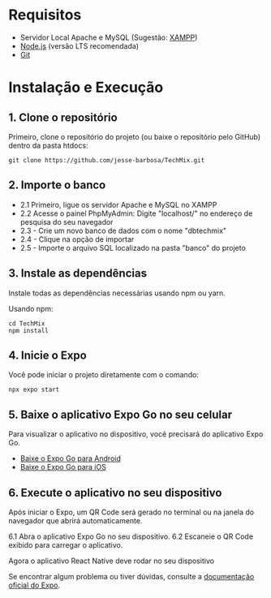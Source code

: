 # Requisitos  

- Servidor Local Apache e MySQL (Sugestão: [XAMPP](https://www.apachefriends.org/pt_br/download.html))
- [Node.js](https://nodejs.org/en/download) (versão LTS recomendada)
- [Git](https://git-scm.com/downloads)

# Instalação e Execução

## 1. Clone o repositório
Primeiro, clone o repositório do projeto (ou baixe o repositório pelo GitHub) dentro da pasta htdocs:

    git clone https://github.com/jesse-barbosa/TechMix.git

## 2. Importe o banco

- 2.1 Primeiro, ligue os servidor Apache e MySQL no XAMPP
- 2.2 Acesse o painel PhpMyAdmin: Digite "localhost/" no endereço de pesquisa do seu navegador
- 2.3 - Crie um novo banco de dados com o nome "dbtechmix"
- 2.4 - Clique na opção de importar
- 2.5 - Importe o arquivo SQL localizado na pasta "banco" do projeto

## 3. Instale as dependências  
Instale todas as dependências necessárias usando npm ou yarn.

Usando npm:

    cd TechMix
    npm install

## 4. Inicie o Expo  
Você pode iniciar o projeto diretamente com o comando:  

    npx expo start

## 5. Baixe o aplicativo Expo Go no seu celular  
Para visualizar o aplicativo no dispositivo, você precisará do aplicativo Expo Go.  

- [Baixe o Expo Go para Android](https://play.google.com/store/apps/details?id=host.exp.exponent)  
- [Baixe o Expo Go para iOS](https://apps.apple.com/app/expo-go/id982107779)  

## 6. Execute o aplicativo no seu dispositivo  
Após iniciar o Expo, um QR Code será gerado no terminal ou na janela do navegador que abrirá automaticamente.  

6.1 Abra o aplicativo Expo Go no seu dispositivo.
6.2 Escaneie o QR Code exibido para carregar o aplicativo.

Agora o aplicativo React Native deve rodar no seu dispositivo

Se encontrar algum problema ou tiver dúvidas, consulte a [documentação oficial do Expo](https://docs.expo.dev/).
